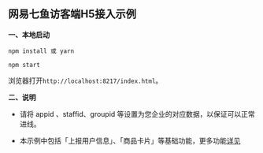 ## 网易七鱼访客端H5接入示例

**一、本地启动**

```
npm install 或 yarn
```

```
npm start
```

浏览器打开`http://localhost:8217/index.html`。


**二、说明**

- 请将 appid 、staffid、groupid 等设置为您企业的对应数据，以保证可以正常进线。
  
- 本示例中包括「上报用户信息」、「商品卡片」等基础功能，更多功能[详见](http://qiyukf.com/docs/guide/web/)